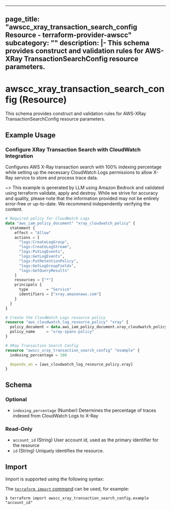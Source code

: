 
---
page_title: "awscc_xray_transaction_search_config Resource - terraform-provider-awscc"
subcategory: ""
description: |-
  This schema provides construct and validation rules for AWS-XRay TransactionSearchConfig resource parameters.
---

# awscc_xray_transaction_search_config (Resource)

This schema provides construct and validation rules for AWS-XRay TransactionSearchConfig resource parameters.

## Example Usage

### Configure XRay Transaction Search with CloudWatch Integration

Configures AWS X-Ray transaction search with 100% indexing percentage while setting up the necessary CloudWatch Logs permissions to allow X-Ray service to store and process trace data.

~> This example is generated by LLM using Amazon Bedrock and validated using terraform validate, apply and destroy. While we strive for accuracy and quality, please note that the information provided may not be entirely error-free or up-to-date. We recommend independently verifying the content.

```terraform
# Required policy for CloudWatch Logs
data "aws_iam_policy_document" "xray_cloudwatch_policy" {
  statement {
    effect = "Allow"
    actions = [
      "logs:CreateLogGroup",
      "logs:CreateLogStream",
      "logs:PutLogEvents",
      "logs:GetLogEvents",
      "logs:PutRetentionPolicy",
      "logs:GetLogGroupFields",
      "logs:GetQueryResults"
    ]
    resources = ["*"]
    principals {
      type        = "Service"
      identifiers = ["xray.amazonaws.com"]
    }
  }
}

# Create the CloudWatch Logs resource policy
resource "aws_cloudwatch_log_resource_policy" "xray" {
  policy_document = data.aws_iam_policy_document.xray_cloudwatch_policy.json
  policy_name     = "xray-spans-policy"
}

# XRay Transaction Search Config
resource "awscc_xray_transaction_search_config" "example" {
  indexing_percentage = 100

  depends_on = [aws_cloudwatch_log_resource_policy.xray]
}
```

<!-- schema generated by tfplugindocs -->
## Schema

### Optional

- `indexing_percentage` (Number) Determines the percentage of traces indexed from CloudWatch Logs to X-Ray

### Read-Only

- `account_id` (String) User account id, used as the primary identifier for the resource
- `id` (String) Uniquely identifies the resource.

## Import

Import is supported using the following syntax:

The [`terraform import` command](https://developer.hashicorp.com/terraform/cli/commands/import) can be used, for example:

```shell
$ terraform import awscc_xray_transaction_search_config.example "account_id"
```
